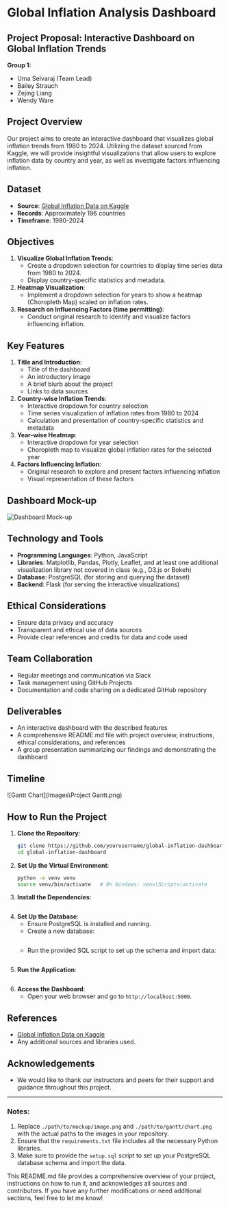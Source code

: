 # Global Inflation Analysis Dashboard

## Project Proposal: Interactive Dashboard on Global Inflation Trends

**Group 1:**
- Uma Selvaraj (Team Lead)
- Bailey Strauch
- Zejing Liang
- Wendy Ware

## Project Overview
Our project aims to create an interactive dashboard that visualizes global inflation trends from 1980 to 2024. Utilizing the dataset sourced from Kaggle, we will provide insightful visualizations that allow users to explore inflation data by country and year, as well as investigate factors influencing inflation.

## Dataset
- **Source**: [Global Inflation Data on Kaggle](https://www.kaggle.com/datasets/sazidthe1/global-inflation-data)
- **Records**: Approximately 196 countries
- **Timeframe**: 1980-2024

## Objectives
1. **Visualize Global Inflation Trends**:
   - Create a dropdown selection for countries to display time series data from 1980 to 2024.
   - Display country-specific statistics and metadata.
2. **Heatmap Visualization**:
   - Implement a dropdown selection for years to show a heatmap (Choropleth Map) scaled on inflation rates.
3. **Research on Influencing Factors (time permitting)**:
   - Conduct original research to identify and visualize factors influencing inflation.

## Key Features
1. **Title and Introduction**:
   - Title of the dashboard
   - An introductory image
   - A brief blurb about the project
   - Links to data sources
2. **Country-wise Inflation Trends**:
   - Interactive dropdown for country selection
   - Time series visualization of inflation rates from 1980 to 2024
   - Calculation and presentation of country-specific statistics and metadata
3. **Year-wise Heatmap**:
   - Interactive dropdown for year selection
   - Choropleth map to visualize global inflation rates for the selected year
4. **Factors Influencing Inflation**:
   - Original research to explore and present factors influencing inflation
   - Visual representation of these factors

## Dashboard Mock-up
![Dashboard Mock-up](./path/to/mockup/image.png)

## Technology and Tools
- **Programming Languages**: Python, JavaScript
- **Libraries**: Matplotlib, Pandas, Plotly, Leaflet, and at least one additional visualization library not covered in class (e.g., D3.js or Bokeh)
- **Database**: PostgreSQL (for storing and querying the dataset)
- **Backend**: Flask (for serving the interactive visualizations)

## Ethical Considerations
- Ensure data privacy and accuracy
- Transparent and ethical use of data sources
- Provide clear references and credits for data and code used

## Team Collaboration
- Regular meetings and communication via Slack
- Task management using GitHub Projects
- Documentation and code sharing on a dedicated GitHub repository

## Deliverables
- An interactive dashboard with the described features
- A comprehensive README.md file with project overview, instructions, ethical considerations, and references
- A group presentation summarizing our findings and demonstrating the dashboard

## Timeline
![Gantt Chart](Images\Project Gantt.png)

## How to Run the Project
1. **Clone the Repository**:
   ```bash
   git clone https://github.com/yourusername/global-inflation-dashboard.git
   cd global-inflation-dashboard
   ```
2. **Set Up the Virtual Environment**:
    ```bash
    python -m venv venv
    source venv/bin/activate   # On Windows: venv\Scripts\activate
    ```
3. **Install the Dependencies**:
    ```bash
    ```
4. **Set Up the Database**:
    - Ensure PostgreSQL is installed and running.
    - Create a new database:
    ```sql
    ```
    - Run the provided SQL script to set up the schema and import data:
    ```bash
    ```
5. **Run the Application**:
    ```bash
    ```
6. **Access the Dashboard**:
    - Open your web browser and go to `http://localhost:5000`.

## References
- [Global Inflation Data on Kaggle](https://www.kaggle.com/datasets/sazidthe1/global-inflation-data)
- Any additional sources and libraries used.

## Acknowledgements
- We would like to thank our instructors and peers for their support and guidance throughout this project.

---
### Notes:
1. Replace `./path/to/mockup/image.png` and `./path/to/gantt/chart.png` with the actual paths to the images in your repository.
2. Ensure that the `requirements.txt` file includes all the necessary Python libraries.
3. Make sure to provide the `setup.sql` script to set up your PostgreSQL database schema and import the data.

This README.md file provides a comprehensive overview of your project, instructions on how to run it, and acknowledges all sources and contributors. If you have any further modifications or need additional sections, feel free to let me know!

